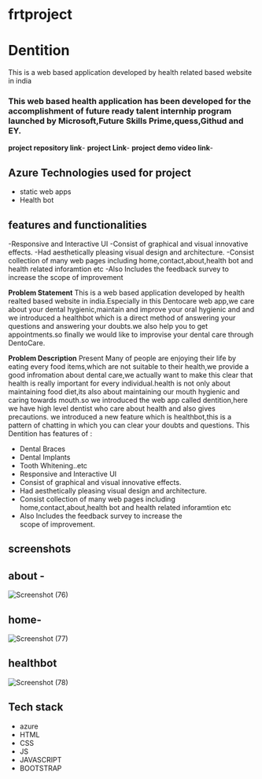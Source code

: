 # frtproject
# Dentition
This is a web based application developed by health related based website in india
### This web based health application has been developed for the accomplishment of future ready talent internhip program launched by Microsoft,Future Skills Prime,quess,Githud and EY.

**project repository link**-
**project Link**-
**project demo video link**-

## Azure Technologies used for project
- static web apps
- Health bot

## features and functionalities
-Responsive and Interactive UI
-Consist of graphical and visual innovative effects.
-Had aesthetically pleasing visual design and architecture.
-Consist collection of many web pages including home,contact,about,health bot and health related inforamtion etc
-Also Includes the feedback survey to increase the scope of improvement


**Problem Statement**
This is a web based application developed by health realted based website in india.Especially in this Dentocare web app,we care about your dental hygienic,maintain and improve your oral hygienic  and and we introduced a healthbot which is a direct method of answering your questions and answering your doubts.we also help you to get appointments.so finally we would like to improvise your dental care through DentoCare.

**Problem Description**
Present Many of people are enjoying their life by eating every food items,which are not suitable to their health,we provide a good infromation about dental care,we actually want to make this clear that health is really important for every individual.health is not only about maintaining food diet,its also about maintaining our mouth hygienic and caring towards mouth.so we introduced the web app called dentition,here we have high level dentist who care about health and also gives precautions.
we introduced a new feature which is healthbot,this is a pattern of chatting in which you can clear your doubts and questions.
This Dentition has features of :
- Dental Braces
- Dental Implants
- Tooth Whitening..etc
- Responsive and Interactive UI 
- Consist of graphical and visual innovative effects. 
- Had aesthetically pleasing visual design and architecture.
- Consist collection of many web pages including home,contact,about,health bot and health related inforamtion etc 
- Also Includes the feedback survey to increase the scope of improvement.

## screenshots
## about -
![Screenshot (76)](https://github.com/lakshmisowjanya48/frtproject01/assets/109742084/80fcf991-2db7-445e-a29f-221c1a38d151)

## home-

![Screenshot (77)](https://github.com/lakshmisowjanya48/frtproject01/assets/109742084/477a49be-4e19-466a-812c-6caf4d526cad)

## healthbot
![Screenshot (78)](https://github.com/lakshmisowjanya48/frtproject01/assets/109742084/ac5a7293-bfdc-47de-9afc-476201d08e9a)

## Tech stack
- azure
- HTML
- CSS
- JS
- JAVASCRIPT 
- BOOTSTRAP

